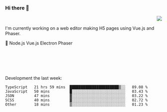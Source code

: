 ### Hi there 👋

<img align="right" src="https://github-readme-stats.vercel.app/api?username=jasonpanggo"/>

<br>
<p align="left">
I'm currently working on a web editor making H5 pages using Vue.js and Phaser.
</p>
<p align="left">
📖 Node.js Vue.js Electron Phaser
</p>
<br>
<br>
<br>
<br>

Development the last week:
<!--START_SECTION:waka-->

```text
TypeScript   21 hrs 59 mins  ██████████████████████▒░░   89.08 %
JavaScript   50 mins         █░░░░░░░░░░░░░░░░░░░░░░░░   03.43 %
JSON         47 mins         ▓░░░░░░░░░░░░░░░░░░░░░░░░   03.22 %
SCSS         40 mins         ▓░░░░░░░░░░░░░░░░░░░░░░░░   02.72 %
Other        18 mins         ▒░░░░░░░░░░░░░░░░░░░░░░░░   01.23 %
```

<!--END_SECTION:waka-->

<!--
**JASONPANGGO/jasonpanggo** is a ✨ _special_ ✨ repository because its `README.md` (this file) appears on your GitHub profile.

Here are some ideas to get you started:

- 🔭 I’m currently working on ...
- 🌱 I’m currently learning ...
- 👯 I’m looking to collaborate on ...
- 🤔 I’m looking for help with ...
- 💬 Ask me about ...
- 📫 How to reach me: ...
- 😄 Pronouns: ...
- ⚡ Fun fact: ...
-->
